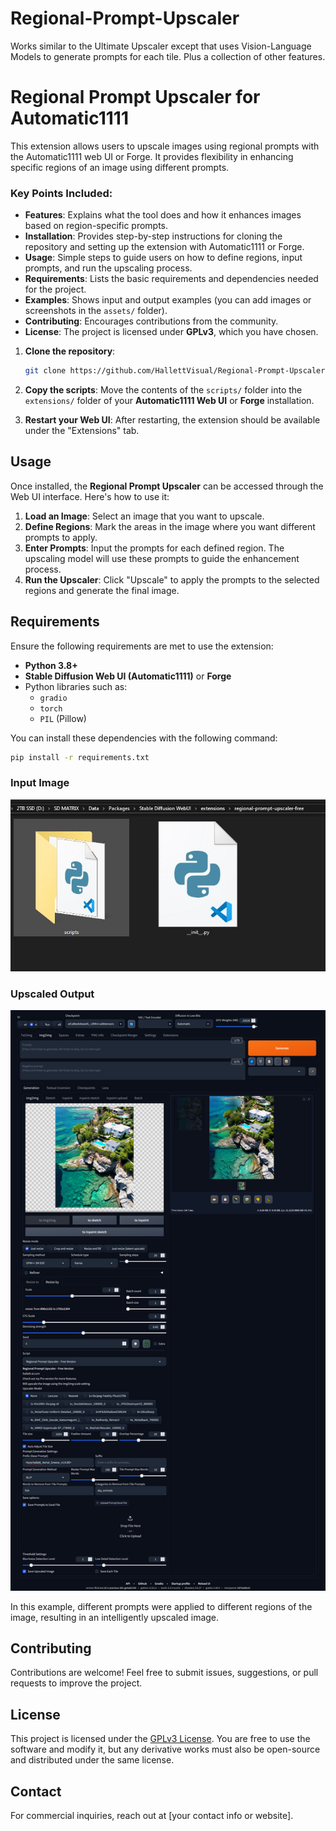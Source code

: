 # Regional-Prompt-Upscaler
Works similar to the Ultimate Upscaler except that uses Vision-Language Models to generate prompts for each tile.  Plus a collection of other features.

# Regional Prompt Upscaler for Automatic1111

This extension allows users to upscale images using regional prompts with the Automatic1111 web UI or Forge. It provides flexibility in enhancing specific regions of an image using different prompts.

### Key Points Included:
- **Features**: Explains what the tool does and how it enhances images based on region-specific prompts.
- **Installation**: Provides step-by-step instructions for cloning the repository and setting up the extension with Automatic1111 or Forge.
- **Usage**: Simple steps to guide users on how to define regions, input prompts, and run the upscaling process.
- **Requirements**: Lists the basic requirements and dependencies needed for the project.
- **Examples**: Shows input and output examples (you can add images or screenshots in the `assets/` folder).
- **Contributing**: Encourages contributions from the community.
- **License**: The project is licensed under **GPLv3**, which you have chosen.

1. **Clone the repository**:
   ```bash
   git clone https://github.com/HallettVisual/Regional-Prompt-Upscaler.git
   ```

2. **Copy the scripts**: Move the contents of the `scripts/` folder into the `extensions/` folder of your **Automatic1111 Web UI** or **Forge** installation.

3. **Restart your Web UI**: After restarting, the extension should be available under the "Extensions" tab.

## Usage

Once installed, the **Regional Prompt Upscaler** can be accessed through the Web UI interface. Here's how to use it:

1. **Load an Image**: Select an image that you want to upscale.
2. **Define Regions**: Mark the areas in the image where you want different prompts to apply.
3. **Enter Prompts**: Input the prompts for each defined region. The upscaling model will use these prompts to guide the enhancement process.
4. **Run the Upscaler**: Click "Upscale" to apply the prompts to the selected regions and generate the final image.

## Requirements

Ensure the following requirements are met to use the extension:

- **Python 3.8+**
- **Stable Diffusion Web UI (Automatic1111)** or **Forge**
- Python libraries such as:
  - `gradio`
  - `torch`
  - `PIL` (Pillow)

You can install these dependencies with the following command:
```bash
pip install -r requirements.txt
```

### Input Image

![Input Image](assets/Location.JPG)

### Upscaled Output

![Upscaled Output](assets/Upscale_Forge2.jpeg)

In this example, different prompts were applied to different regions of the image, resulting in an intelligently upscaled image.

## Contributing

Contributions are welcome! Feel free to submit issues, suggestions, or pull requests to improve the project.

## License

This project is licensed under the [GPLv3 License](LICENSE). You are free to use the software and modify it, but any derivative works must also be open-source and distributed under the same license.

## Contact

For commercial inquiries, reach out at [your contact info or website].
```
